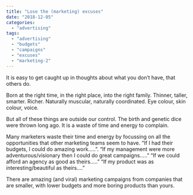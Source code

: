 ```yaml
---
title: "Lose the (marketing) excuses"
date: "2018-12-05"
categories: 
  - "advertising"
tags: 
  - "advertising"
  - "budgets"
  - "campaigns"
  - "excuses"
  - "marketing-2"
---
```


It is easy to get caught up in thoughts about what you don’t have, that others do.

Born at the right time, in the right place, into the right family. Thinner, taller, smarter. Richer. Naturally muscular, naturally coordinated. Eye colour, skin colour, voice.

But all of these things are outside our control. The birth and genetic dice were thrown long ago. It is a waste of time and energy to complain.

Many marketers waste their time and energy by focussing on all the opportunities that other marketing teams seem to have. “If I had their budgets, I could do amazing work…..”. “If my management were more adventurous/visionary then I could do great campaigns…..” “If we could afford an agency as good as theirs…..” “If my product was as interesting/beautiful as theirs….”

There are amazing (and viral) marketing campaigns from companies that are smaller, with lower budgets and more boring products than yours.
